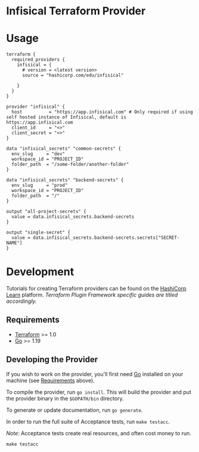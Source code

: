 # Infisical Terraform Provider 

# Usage 

```
terraform {
  required_providers {
    infisical = {
      # version = <latest version>
      source = "hashicorp.com/edu/infisical"

    }
  }
}

provider "infisical" {
  host          = "https://app.infisical.com" # Only required if using self hosted instance of Infisical, default is https://app.infisical.com
  client_id     = "<>"
  client_secret = "<>"
}

data "infisical_secrets" "common-secrets" {
  env_slug     = "dev"
  workspace_id = "PROJECT_ID"
  folder_path  = "/some-folder/another-folder"
}

data "infisical_secrets" "backend-secrets" {
  env_slug     = "prod"
  workspace_id = "PROJECT_ID"
  folder_path  = "/"
}

output "all-project-secrets" {
  value = data.infisical_secrets.backend-secrets
}

output "single-secret" {
  value = data.infisical_secrets.backend-secrets.secrets["SECRET-NAME"]
}
```

# Development  
Tutorials for creating Terraform providers can be found on the [HashiCorp Learn](https://learn.hashicorp.com/collections/terraform/providers-plugin-framework) platform. _Terraform Plugin Framework specific guides are titled accordingly._

## Requirements

- [Terraform](https://www.terraform.io/downloads.html) >= 1.0
- [Go](https://golang.org/doc/install) >= 1.19

## Developing the Provider

If you wish to work on the provider, you'll first need [Go](http://www.golang.org) installed on your machine (see [Requirements](#requirements) above).

To compile the provider, run `go install`. This will build the provider and put the provider binary in the `$GOPATH/bin` directory.

To generate or update documentation, run `go generate`.

In order to run the full suite of Acceptance tests, run `make testacc`.

*Note:* Acceptance tests create real resources, and often cost money to run.

```shell
make testacc
```
